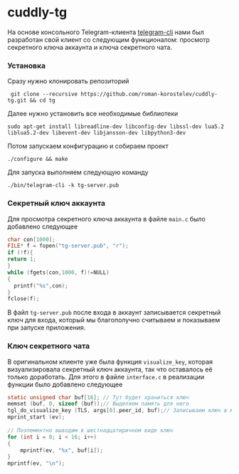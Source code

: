 # cuddly-tg
На основе консольного Telegram-клиента [telegram-cli](https://github.com/vysheng/tg) нами был разработан свой клиент со следующим функционалом: просмотр секретного ключа аккаунта и ключа секретного чата.
### Установка
Сразу нужно клонировать репозиторий

     git clone --recursive https://github.com/roman-korostelev/cuddly-tg.git && cd tg


Далее нужно установить все необходимые библиотеки 

    sudo apt-get install libreadline-dev libconfig-dev libssl-dev lua5.2 liblua5.2-dev libevent-dev libjansson-dev libpython3-dev

Потом запускаем конфигурацию и собираем проект

    ./configure && make
    
Для запуска выполняем следующую команду

    ./bin/telegram-cli -k tg-server.pub
    
### Секретный ключ аккаунта
Для просмотра секретного ключа аккаунта в файле `main.c` было добавлено следующее
```C
char con[1000];
FILE* f = fopen("tg-server.pub", "r");
if (!f){
return 1;
}
while (fgets(con,1000, f)!=NULL)
{
  printf("%s",con); 
}
fclose(f);

```
В файл `tg-server.pub` после входа в аккаунт записывается секретный ключ для входа, который мы благополучно считываем и показываем при запуске приложения.

### Ключ секретного чата
В оригинальном клиенте уже была функция `visualize_key`, которая визуализировала секретный ключ аккаунта, так что оставалось её только доработать. Для этого в файле `interface.c` в реализации функции было добавлено следующее

```C
static unsigned char buf[16]; // Тут будет храниться ключ
memset (buf, 0, sizeof (buf));// Выделяем память для него
tgl_do_visualize_key (TLS, args[0].peer_id, buf);// Записываем ключ в массив 
mprint_start (ev);
  
// Поэлементно выводим в шестнадцатиричном виде ключ
for (int i = 0; i < 16; i++)
{
    mprintf(ev, "%x", buf[i]);
}
mprintf(ev, "\n");
```
